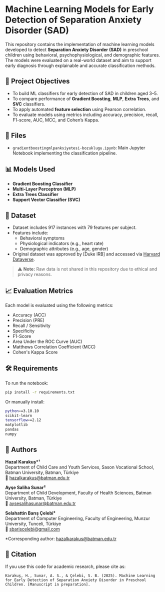# Machine Learning Models for Early Detection of Separation Anxiety Disorder (SAD)

This repository contains the implementation of machine learning models developed to detect **Separation Anxiety Disorder (SAD)** in preschool children using behavioral, psychophysiological, and demographic features. The models were evaluated on a real-world dataset and aim to support early diagnosis through explainable and accurate classification methods.

## 📌 Project Objectives

- To build ML classifiers for early detection of SAD in children aged 3–5.
- To compare performance of **Gradient Boosting**, **MLP**, **Extra Trees**, and **SVC** classifiers.
- To apply automated **feature selection** using Pearson correlation.
- To evaluate models using metrics including accuracy, precision, recall, F1-score, AUC, MCC, and Cohen’s Kappa.

## 📂 Files

- `gradientboostingmlpanksiyetesi-bozuklugu.ipynb`: Main Jupyter Notebook implementing the classification pipeline.

## 📊 Models Used

- **Gradient Boosting Classifier**
- **Multi-Layer Perceptron (MLP)**
- **Extra Trees Classifier**
- **Support Vector Classifier (SVC)**

## 🧪 Dataset

- Dataset includes 917 instances with 79 features per subject.
- Features include:
  - Behavioral symptoms
  - Physiological indicators (e.g., heart rate)
  - Demographic attributes (e.g., age, gender)
- Original dataset was approved by [Duke IRB] and accessed via [Harvard Dataverse](https://doi.org/10.7910/DVN/N42LWG).

> ⚠️ **Note:** Raw data is not shared in this repository due to ethical and privacy reasons.

## 📈 Evaluation Metrics

Each model is evaluated using the following metrics:

- Accuracy (ACC)
- Precision (PRE)
- Recall / Sensitivity
- Specificity
- F1-Score
- Area Under the ROC Curve (AUC)
- Matthews Correlation Coefficient (MCC)
- Cohen's Kappa Score

## 🛠️ Requirements

To run the notebook:

```bash
pip install -r requirements.txt
```

Or manually install:

```bash
python==3.10.10  
scikit-learn  
tensorflow==2.12  
matplotlib  
pandas  
numpy
```

## 👥 Authors

**Hazal Karakuş\*¹**  
Department of Child Care and Youth Services, Sason Vocational School, Batman University, Batman, Türkiye  
📧 hazalkarakus@batman.edu.tr

**Ayşe Saliha Sunar²**  
Department of Child Development, Faculty of Health Sciences, Batman University, Batman, Türkiye  
📧 aysesalihasunar@batman.edu.tr

**Selahattin Barış Çelebi³**  
Department of Computer Engineering, Faculty of Engineering, Munzur University, Tunceli, Türkiye  
📧 sbariscelebi@gmail.com

\*Corresponding author: hazalkarakus@batman.edu.tr

## 📄 Citation

If you use this code for academic research, please cite as:

```
Karakuş, H., Sunar, A. S., & Çelebi, S. B. (2025). Machine Learning for Early Detection of Separation Anxiety Disorder in Preschool Children. [Manuscript in preparation].
```
